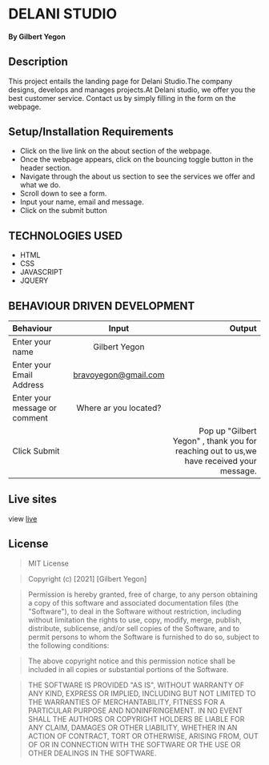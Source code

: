 # DELANI STUDIO
#### By Gilbert Yegon
## Description
This project entails the landing page for Delani Studio.The company designs, develops and manages projects.At Delani studio, we offer you the best customer service. Contact us by simply filling in the form on the webpage.
## Setup/Installation Requirements
* Click on the live link on the about section of the webpage.
* Once the webpage appears, click on the bouncing toggle button in the header section.
* Navigate through the about us section to see the services we offer and what we do.
* Scroll down to see a form.
* Input your name, email and message.
* Click on the submit button
## TECHNOLOGIES USED
* HTML
* CSS
* JAVASCRIPT
* JQUERY
## BEHAVIOUR DRIVEN DEVELOPMENT
| Behaviour      | Input        | Output       |
| :------------- | :----------: | -----------: |
|  Enter your name  |   Gilbert Yegon |     |
| Enter your Email Address  | bravoyegon@gmail.com |   |
| Enter your message or comment   |  Where ar you located?     |     |
| Click Submit|     |Pop up "Gilbert Yegon" , thank you for reaching out to us,we have received your message.|
## Live sites
view [live](https://gilbertyegon.github.io/Akanes-names-project/)

## License
  
> MIT License

> Copyright (c) [2021] [Gilbert Yegon]

> Permission is hereby granted, free of charge, to any person obtaining a copy
> of this software and associated documentation files (the "Software"), to deal
> in the Software without restriction, including without limitation the rights
> to use, copy, modify, merge, publish, distribute, sublicense, and/or sell
> copies of the Software, and to permit persons to whom the Software is
> furnished to do so, subject to the following conditions:

> The above copyright notice and this permission notice shall be included in all
> copies or substantial portions of the Software.

> THE SOFTWARE IS PROVIDED "AS IS", WITHOUT WARRANTY OF ANY KIND, EXPRESS OR
> IMPLIED, INCLUDING BUT NOT LIMITED TO THE WARRANTIES OF MERCHANTABILITY,
> FITNESS FOR A PARTICULAR PURPOSE AND NONINFRINGEMENT. IN NO EVENT SHALL THE
> AUTHORS OR COPYRIGHT HOLDERS BE LIABLE FOR ANY CLAIM, DAMAGES OR OTHER
> LIABILITY, WHETHER IN AN ACTION OF CONTRACT, TORT OR OTHERWISE, ARISING FROM,
> OUT OF OR IN CONNECTION WITH THE SOFTWARE OR THE USE OR OTHER DEALINGS IN THE
> SOFTWARE.


